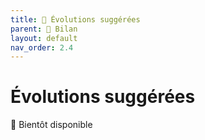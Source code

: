 ```yaml
---
title: 🚧 Évolutions suggérées
parent: 🚧 Bilan
layout: default
nav_order: 2.4
---
```


# Évolutions suggérées

🚧 Bientôt disponible